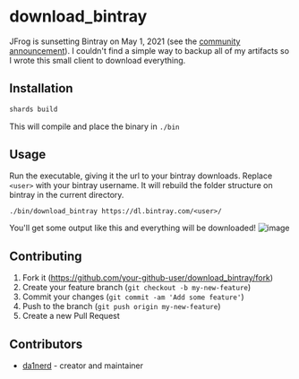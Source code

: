 # download_bintray

JFrog is sunsetting Bintray on May 1, 2021 (see the [community announcement](https://jfrog.com/blog/into-the-sunset-bintray-jcenter-gocenter-and-chartcenter/)).
I couldn't find a simple way to backup all of my artifacts so I wrote this small client to download everything.

## Installation

```bash
shards build
```

This will compile and place the binary in `./bin`

## Usage

Run the executable, giving it the url to your bintray downloads. Replace `<user>` with your bintray username.
It will rebuild the folder structure on bintray in the current directory.

```
./bin/download_bintray https://dl.bintray.com/<user>/
```

You'll get some output like this and everything will be downloaded!
![image](https://user-images.githubusercontent.com/166412/114006947-154a5080-988b-11eb-9958-a5e67d13c0a2.png)

## Contributing

1. Fork it (<https://github.com/your-github-user/download_bintray/fork>)
2. Create your feature branch (`git checkout -b my-new-feature`)
3. Commit your changes (`git commit -am 'Add some feature'`)
4. Push to the branch (`git push origin my-new-feature`)
5. Create a new Pull Request

## Contributors

- [da1nerd](https://github.com/da1nerd) - creator and maintainer

